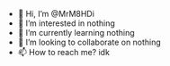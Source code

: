 - 👋 Hi, I’m @MrM8HDi
- 👀 I’m interested in nothing
- 🌱 I’m currently learning nothing
- 💞️ I’m looking to collaborate on nothing
- 📫 How to reach me? idk

<!---
MrM8HDi/MrM8HDi is a ✨ special ✨ repository because its `README.md` (this file) appears on your GitHub profile.
You can click the Preview link to take a look at your changes.
--->
